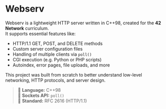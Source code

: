 # Webserv

Webserv is a lightweight HTTP server written in C++98, created for the **42 Network** curriculum.  
It supports essential features like:

- HTTP/1.1 GET, POST, and DELETE methods
- Custom server configuration files
- Handling of multiple clients via `poll()`
- CGI execution (e.g. Python or PHP scripts)
- Autoindex, error pages, file uploads, and more

This project was built from scratch to better understand low-level networking, HTTP protocols, and server design.

> 🔧 **Language:** C++98  
> 📡 **Sockets API:** `poll()`  
> 📁 **Standard:** RFC 2616 (HTTP/1.1)
